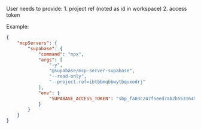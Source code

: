 User needs to provide:
    1. project ref (noted as id in workspace)
    2. access token

Example:

```.mcp.json
{
    "mcpServers": {
        "supabase": {
            "command": "npx",
            "args": [
                "-y",
                "@supabase/mcp-server-supabase",
                "--read-only",
                "--project-ref=ibtbbmqbbwytbquxodrj"  
            ],
            "env": {
                "SUPABASE_ACCESS_TOKEN": "sbp_fa03c247f5eed7ab2b5531645aea46f522900116"
            }
        }
    }
}
```